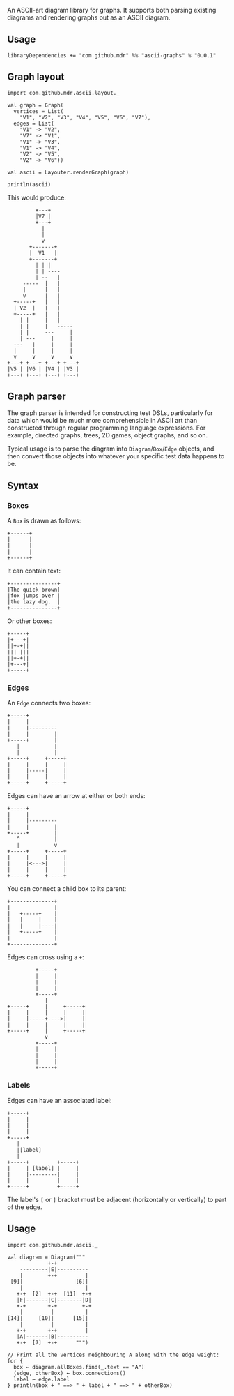 An ASCII-art diagram library for graphs. It supports both parsing existing diagrams and rendering graphs out as an ASCII diagram.

## Usage

    libraryDependencies += "com.github.mdr" %% "ascii-graphs" % "0.0.1"

## Graph layout

    import com.github.mdr.ascii.layout._

    val graph = Graph(
      vertices = List(
        "V1", "V2", "V3", "V4", "V5", "V6", "V7"),
      edges = List(
        "V1" -> "V2",
        "V7" -> "V1",
        "V1" -> "V3",
        "V1" -> "V4",
        "V2" -> "V5",
        "V2" -> "V6"))

    val ascii = Layouter.renderGraph(graph)

    println(ascii)

This would produce:

             +---+         
             |V7 |         
             +---+         
               |           
               |           
               v           
           +-------+       
           |  V1   |       
           +-------+       
             | | |         
             | | ----      
             | --   |      
         -----  |   |      
         |      |   |      
         v      |   |      
      +-----+   |   |      
      | V2  |   |   |      
      +-----+   |   |      
        | |     |   |      
        | |     |   -----  
        | |     ---     |  
        | ---     |     |  
      ---   |     |     |  
      |     |     |     |  
      v     v     v     v  
    +---+ +---+ +---+ +---+
    |V5 | |V6 | |V4 | |V3 |
    +---+ +---+ +---+ +---+

## Graph parser

The graph parser is intended for constructing test DSLs, particularly for data which would be much more comprehensible in ASCII art
than constructed through regular programming language expressions. For example, directed graphs, trees, 2D games, 
object graphs, and so on.

Typical usage is to parse the diagram into `Diagram`/`Box`/`Edge` objects, and then convert those objects into 
whatever your specific test data happens to be.

## Syntax

### Boxes


A `Box` is drawn as follows:

    +------+
    |      |
    |      |
    |      |
    +------+
    
It can contain text:

    +---------------+
    |The quick brown|
    |fox jumps over |
    |the lazy dog.  |
    +---------------+
    
Or other boxes:

    +-----+
    |+---+|
    ||+-+||
    ||| |||
    ||+-+||
    |+---+|
    +-----+

### Edges

An `Edge` connects two boxes:

    +-----+
    |     |
    |     |---------
    |     |        |
    +-----+        |
       |           |
       |           |
    +-----+     +-----+
    |     |     |     |
    |     |-----|     |
    |     |     |     |
    +-----+     +-----+

Edges can have an arrow at either or both ends:

    +-----+
    |     |
    |     |---------
    |     |        |
    +-----+        |
       ^           |
       |           v
    +-----+     +-----+
    |     |     |     |
    |     |<--->|     |
    |     |     |     |
    +-----+     +-----+

You can connect a child box to its parent:

    +--------------+
    |              |
    |   +-----+    |
    |   |     |    |
    |   |     |----|
    |   +-----+    |
    |              |
    +--------------+   
    
Edges can cross using a `+`:

             +-----+
             |     |
             |     |
             |     |
             +-----+
                |
    +-----+     |     +-----+
    |     |     |     |     |
    |     |-----+---->|     |
    |     |     |     |     |
    +-----+     |     +-----+
                v
             +-----+
             |     |
             |     |
             |     |
             +-----+    

### Labels

Edges can have an associated label:

    +-----+
    |     |
    |     |
    |     |
    +-----+
       |
       |[label]
       |
    +-----+         +-----+
    |     | [label] |     |
    |     |---------|     |
    |     |         |     |
    +-----+         +-----+
    
The label's `[` or `]` bracket must be adjacent (horizontally or vertically) to part of the edge.

## Usage

    import com.github.mdr.ascii._
    
    val diagram = Diagram("""
                 +-+             
        ---------|E|----------   
        |        +-+         |   
     [9]|                 [6]|   
        |                    |   
       +-+  [2]  +-+  [11]  +-+  
       |F|-------|C|--------|D|  
       +-+       +-+        +-+  
        |         |          |   
    [14]|     [10]|      [15]|   
        |         |          |   
       +-+       +-+         |   
       |A|-------|B|----------   
       +-+  [7]  +-+      """)
  
    // Print all the vertices neighbouring A along with the edge weight:
    for {
      box ← diagram.allBoxes.find(_.text == "A")
      (edge, otherBox) ← box.connections()
      label ← edge.label
    } println(box + " ==> " + label + " ==> " + otherBox)
  
